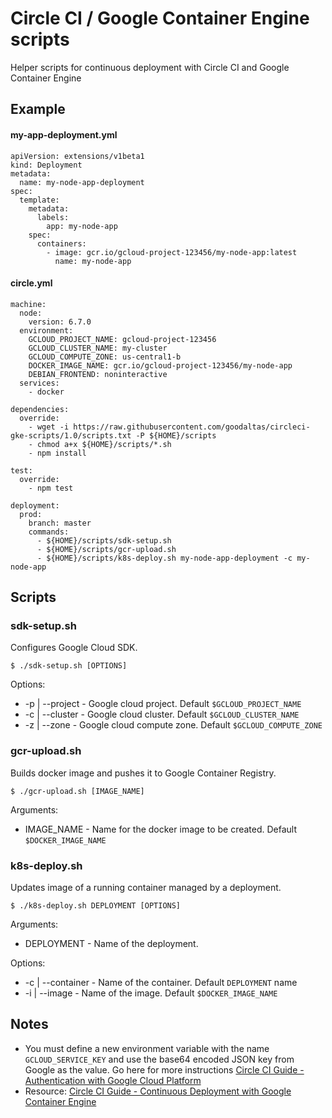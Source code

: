 # Circle CI / Google Container Engine scripts
Helper scripts for continuous deployment with Circle CI and Google Container Engine

## Example

#### my-app-deployment.yml

```
apiVersion: extensions/v1beta1
kind: Deployment
metadata:
  name: my-node-app-deployment
spec:
  template:
    metadata:
      labels:
        app: my-node-app
    spec:
      containers:
        - image: gcr.io/gcloud-project-123456/my-node-app:latest
          name: my-node-app
```

#### circle.yml

```
machine:
  node:
    version: 6.7.0
  environment:
    GCLOUD_PROJECT_NAME: gcloud-project-123456
    GCLOUD_CLUSTER_NAME: my-cluster
    GCLOUD_COMPUTE_ZONE: us-central1-b
    DOCKER_IMAGE_NAME: gcr.io/gcloud-project-123456/my-node-app
    DEBIAN_FRONTEND: noninteractive
  services:
    - docker

dependencies:
  override:
    - wget -i https://raw.githubusercontent.com/goodaltas/circleci-gke-scripts/1.0/scripts.txt -P ${HOME}/scripts
    - chmod a+x ${HOME}/scripts/*.sh
    - npm install

test:
  override:
    - npm test

deployment:
  prod:
    branch: master
    commands:
      - ${HOME}/scripts/sdk-setup.sh
      - ${HOME}/scripts/gcr-upload.sh
      - ${HOME}/scripts/k8s-deploy.sh my-node-app-deployment -c my-node-app
```

## Scripts

### <span>sdk-setup</span>.sh

Configures Google Cloud SDK.

```
$ ./sdk-setup.sh [OPTIONS]
```

Options:

  * -p | --project - Google cloud project. Default `$GCLOUD_PROJECT_NAME`
  * -c | --cluster - Google cloud cluster. Default `$GCLOUD_CLUSTER_NAME`
  * -z | --zone    - Google cloud compute zone. Default `$GCLOUD_COMPUTE_ZONE`

### <span>gcr-upload</span>.sh

Builds docker image and pushes it to Google Container Registry.

```
$ ./gcr-upload.sh [IMAGE_NAME]
```

Arguments:

* IMAGE_NAME - Name for the docker image to be created. Default `$DOCKER_IMAGE_NAME`

### <span>k8s-deploy</span>.sh

Updates image of a running container managed by a deployment.

```
$ ./k8s-deploy.sh DEPLOYMENT [OPTIONS]
```

Arguments:

* DEPLOYMENT - Name of the deployment.

Options:

* -c | --container - Name of the container. Default `DEPLOYMENT` name
* -i | --image - Name of the image. Default `$DOCKER_IMAGE_NAME`

## Notes
* You must define a new environment variable with the name `GCLOUD_SERVICE_KEY` and use the base64 encoded JSON key from Google as the value. Go here for more instructions [Circle CI Guide - Authentication with Google Cloud Platform](https://circleci.com/docs/google-auth)
* Resource: [Circle CI Guide - Continuous Deployment with Google Container Engine](https://circleci.com/docs/continuous-deployment-with-google-container-engine)